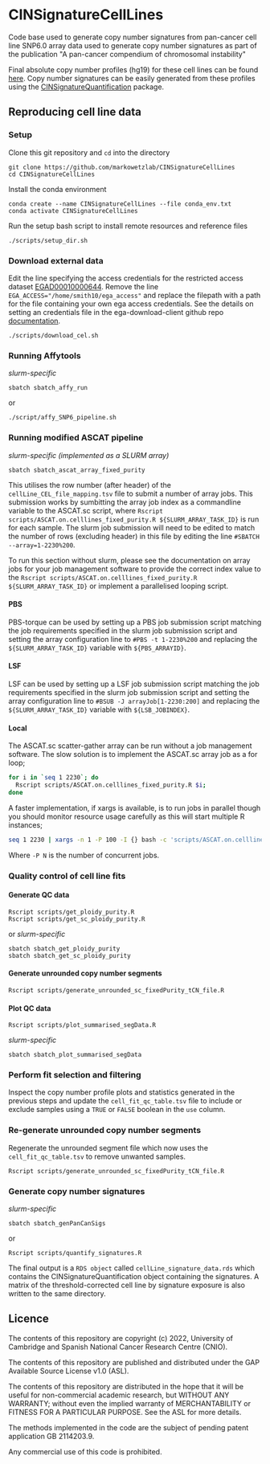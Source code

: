 # CINSignatureCellLines
Code base used to generate copy number signatures from pan-cancer cell line SNP6.0 array data used to generate copy number signatures as part of the publication "A pan-cancer compendium of chromosomal instability"

Final absolute copy number profiles (hg19) for these cell lines can be found [here](https://github.com/VanLoo-lab/ASCAT.sc).
Copy number signatures can be easily generated from these profiles using the [CINSignatureQuantification](https://github.com/markowetzlab/CINSignatureQuantification) package.

## Reproducing cell line data
### Setup
Clone this git repository and `cd` into the directory
```
git clone https://github.com/markowetzlab/CINSignatureCellLines
cd CINSignatureCellLines
```
Install the conda environment
```
conda create --name CINSignatureCellLines --file conda_env.txt
conda activate CINSignatureCellLines
```
Run the setup bash script to install remote resources and reference files
```
./scripts/setup_dir.sh
```
### Download external data
Edit the line specifying the access credentials for the restricted access dataset [EGAD00010000644](https://ega-archive.org/datasets/EGAD00010000644). Remove the line `EGA_ACCESS="/home/smith10/ega_access"` and replace the filepath with a path for the file containing your own ega access credentials. See the details on setting an credentials file in the ega-download-client github repo [documentation](https://github.com/EGA-archive/ega-download-client#defining-credentials).
```
./scripts/download_cel.sh
```
### Running Affytools
_slurm-specific_
```
sbatch sbatch_affy_run
```
or
```
./script/affy_SNP6_pipeline.sh
```
### Running modified ASCAT pipeline
_slurm-specific (implemented as a SLURM array)_
```
sbatch sbatch_ascat_array_fixed_purity
```
This utilises the row number (after header) of the `cellLine_CEL_file_mapping.tsv` file to submit a number of array jobs. This submission works by sumbitting the array job index as a commandline variable to the ASCAT.sc script, where `Rscript scripts/ASCAT.on.celllines_fixed_purity.R ${SLURM_ARRAY_TASK_ID}` is run for each sample. The slurm job submission will need to be edited to match the number of rows (excluding header) in this file by editing the line `#SBATCH --array=1-2230%200`. 

To run this section without slurm, please see the documentation on array jobs for your job management software to provide the correct index value to the `Rscript scripts/ASCAT.on.celllines_fixed_purity.R ${SLURM_ARRAY_TASK_ID}`  or implement a parallelised looping script. 
#### PBS
PBS-torque can be used by setting up a PBS job submission script matching the job requirements specified in the slurm job submission script and setting the array configuration line to `#PBS -t 1-2230%200` and replacing the `${SLURM_ARRAY_TASK_ID}` variable with `${PBS_ARRAYID}`.
#### LSF
LSF can be used by setting up a LSF job submission script matching the job requirements specified in the slurm job submission script and setting the array configuration line to `#BSUB -J arrayJob[1-2230:200]` and replacing the `${SLURM_ARRAY_TASK_ID}` variable with `${LSB_JOBINDEX}`.
#### Local
The ASCAT.sc scatter-gather array can be run without a job management software. The slow solution is to implement the ASCAT.sc array job as a for loop;
```sh
for i in `seq 1 2230`; do
  Rscript scripts/ASCAT.on.celllines_fixed_purity.R $i;
done
```
A faster implementation, if xargs is available, is to run jobs in parallel though you should monitor resource usage carefully as this will start multiple R instances;
```sh
seq 1 2230 | xargs -n 1 -P 100 -I {} bash -c 'scripts/ASCAT.on.celllines_fixed_purity.R {}'
```
Where `-P N` is the number of concurrent jobs.
### Quality control of cell line fits
#### Generate QC data
```
Rscript scripts/get_ploidy_purity.R
Rscript scripts/get_sc_ploidy_purity.R
```
or 
_slurm-specific_
```
sbatch sbatch_get_ploidy_purity
sbatch sbatch_get_sc_ploidy_purity
```
#### Generate unrounded copy number segments
```
Rscript scripts/generate_unrounded_sc_fixedPurity_tCN_file.R
```
#### Plot QC data
```
Rscript scripts/plot_summarised_segData.R
```
_slurm-specific_
```
sbatch sbatch_plot_summarised_segData
```
### Perform fit selection and filtering

Inspect the copy number profile plots and statistics generated in the previous steps and update the `cell_fit_qc_table.tsv` file to include or exclude samples using a `TRUE` or `FALSE` boolean in the `use` column.

### Re-generate unrounded copy number segments

Regenerate the unrounded segment file which now uses the `cell_fit_qc_table.tsv` to remove unwanted samples.
```
Rscript scripts/generate_unrounded_sc_fixedPurity_tCN_file.R
```
### Generate copy number signatures
_slurm-specific_
```
sbatch sbatch_genPanCanSigs
```
or
```
Rscript scripts/quantify_signatures.R
```

The final output is a `RDS object` called `cellLine_signature_data.rds` which contains the CINSignatureQuantification object containing the signatures. A matrix of the threshold-corrected cell line by signature exposure is also written to the same directory.

## Licence
The contents of this repository are copyright (c) 2022, University of Cambridge and Spanish National Cancer Research Centre (CNIO).

The contents of this repository are published and distributed under the GAP Available Source License v1.0 (ASL). 

The contents of this repository are distributed in the hope that it will be useful for non-commercial academic research, but WITHOUT ANY WARRANTY; without even the implied warranty of MERCHANTABILITY or FITNESS FOR A PARTICULAR PURPOSE.  See the ASL for more details. 

The methods implemented in the code are the subject of pending patent application GB 2114203.9.

Any commercial use of this code is prohibited.
